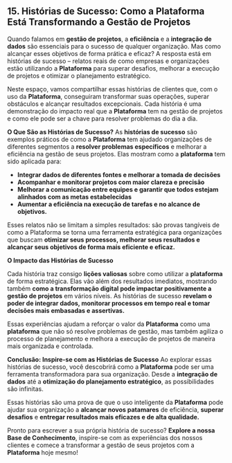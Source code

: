 ## 15. Histórias de Sucesso: Como a Plataforma Está Transformando a Gestão de Projetos

Quando falamos em **gestão de projetos**, a **eficiência** e a **integração de dados** são essenciais para o sucesso de qualquer organização. Mas como alcançar esses objetivos de forma prática e eficaz? A resposta está em histórias de sucesso – relatos reais de como empresas e organizações estão utilizando a **Plataforma** para superar desafios, melhorar a execução de projetos e otimizar o planejamento estratégico.

Neste espaço, vamos compartilhar essas histórias de clientes que, com o uso da **Plataforma**, conseguiram transformar suas operações, superar obstáculos e alcançar resultados excepcionais. Cada história é uma demonstração do impacto real que a **Plataforma** tem na gestão de projetos e como ele pode ser a chave para resolver problemas do dia a dia.

**O Que São as Histórias de Sucesso?**
As **histórias de sucesso** são exemplos práticos de como a **Plataforma** tem ajudado organizações de diferentes segmentos a **resolver problemas específicos** e melhorar a eficiência na gestão de seus projetos. Elas mostram como a **plataforma** tem sido aplicada para:

- **Integrar dados de diferentes fontes e melhorar a tomada de decisões**
- **Acompanhar e monitorar projetos com maior clareza e precisão**
- **Melhorar a comunicação entre equipes e garantir que todos estejam alinhados com as metas estabelecidas**
- **Aumentar a eficiência na execução de tarefas e no alcance de objetivos.**

Esses relatos não se limitam a simples resultados: são provas tangíveis de como a Plataforma se torna uma ferramenta estratégica para organizações que buscam **otimizar seus processos, melhorar seus resultados e alcançar seus objetivos de forma mais eficiente e eficaz.**

**O Impacto das Histórias de Sucesso**

Cada história traz consigo **lições valiosas** sobre como utilizar a **plataforma** de forma estratégica. Elas vão além dos resultados imediatos, mostrando também **como a transformação digital pode impactar positivamente a gestão de projetos** em vários níveis. As histórias de sucesso **revelam o poder de integrar dados, monitorar processos em tempo real e tomar decisões mais embasadas e assertivas.**

Essas experiências ajudam a reforçar o valor da **Plataforma** como uma **plataforma** que não só resolve problemas de gestão, mas também agiliza o processo de planejamento e melhora a execução de projetos de maneira mais organizada e controlada.

**Conclusão: Inspire-se com as Histórias de Sucesso**
Ao explorar essas histórias de sucesso, você descobrirá como a **Plataforma** pode ser uma ferramenta transformadora para sua organização. Desde a **integração de dados** até a **otimização do planejamento estratégico**, as possibilidades são infinitas.

Essas histórias são uma prova de que o uso inteligente da **Plataforma** pode ajudar sua organização a **alcançar novos patamares** de eficiência, **superar desafios** e **entregar resultados mais eficazes e de alta qualidade.**

Pronto para escrever a sua própria história de sucesso? **Explore a nossa Base de Conhecimento**, inspire-se com as experiências dos nossos clientes e comece a transformar a gestão de seus projetos com a **Plataforma** hoje mesmo!

